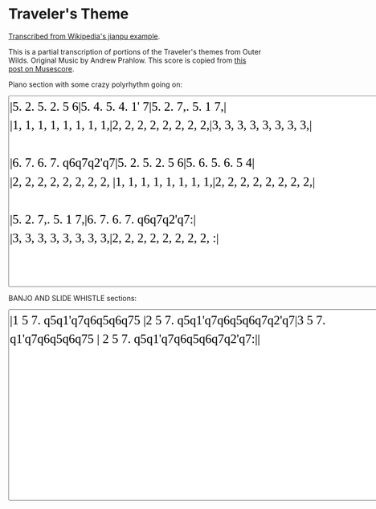 # Traveler's Theme
[Transcribed from Wikipedia's jianpu example](https://en.wikipedia.org/wiki/Numbered_musical_notation#Examples).


<style>
@font-face {
    font-family: Jianpu;
    src: url("../JianpuASCII.ttf ");
}
.jianpublock {
    font-family: Jianpu;
    line-height: 1.5;
    font-size: 25px;
}
</style>

This is a partial transcription of portions of the Traveler's themes from Outer Wilds.
Original Music by Andrew Prahlow.
This score is copied from [this post on Musescore](https://musescore.com/user/28224604/scores/5714184).

Piano section with some crazy polyrhythm going on:

<textarea class="jianpublock" rows="10" style="width: 100%; min-width: 30em;" spellcheck="False">
|5. 2. 5. 2. 5 6|5. 4. 5. 4. 1' 7|5. 2. 7,. 5. 1 7,|
|1, 1, 1, 1, 1, 1, 1, 1,|2, 2, 2, 2, 2, 2, 2, 2,|3, 3, 3, 3, 3, 3, 3, 3,|

|6. 7. 6. 7. q6q7q2'q7|5. 2. 5. 2. 5 6|5. 6. 5. 6. 5 4|
|2, 2, 2, 2, 2, 2, 2, 2, |1, 1, 1, 1, 1, 1, 1, 1,|2, 2, 2, 2, 2, 2, 2, 2,|

|5. 2. 7,. 5. 1 7,|6. 7. 6. 7. q6q7q2'q7:|
|3, 3, 3, 3, 3, 3, 3, 3,|2, 2, 2, 2, 2, 2, 2, 2, :|
</textarea>


BANJO AND SLIDE WHISTLE sections:
<textarea class="jianpublock" rows="10" style="width: 100%; min-width: 30em;" spellcheck="False">
|1 5 7. q5q1'q7q6q5q6q75 |2 5 7. q5q1'q7q6q5q6q7q2'q7|3 5 7. q1'q7q6q5q6q75 | 2 5 7. q5q1'q7q6q5q6q7q2'q7:||
</textarea>

<!--1 5 7. q5q1'q7q6q5q6q75 |2 5 7. q5q1'q7q6q5q6q7q2'q7|
|3 5 7. q1'q7q6q5q6q75 |2 5 7. q5q1'q7q6q5q6q7q2'q7|-->